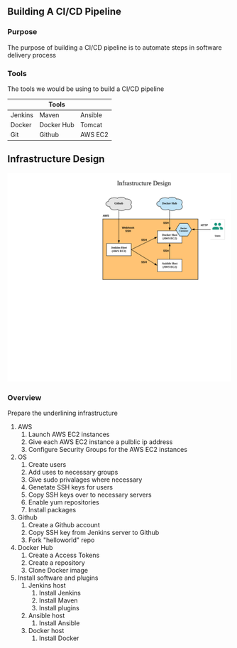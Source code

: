 ## Building A CI/CD Pipeline

### Purpose

The purpose of building a CI/CD pipeline is to automate steps in software delivery process

### Tools

The tools we would be using to build a CI/CD pipeline

|         |   **Tools**   |            |
|---------|---------------|------------|
| Jenkins |     Maven     |   Ansible  |
|  Docker |  Docker Hub   |   Tomcat   |
|   Git   |    Github     |   AWS EC2  |


## Infrastructure Design
![Infrastructure Design](https://github.com/hadriane/cicd_pipeline_java/blob/master/images/CICD-Infrastructure_Design.png)

### Overview

Prepare the underlining infrastructure

1. AWS
    1. Launch AWS EC2 instances
    2. Give each AWS EC2 instance a pulblic ip address
    2. Configure Security Groups for the AWS EC2 instances
2. OS
    1. Create users
    2. Add uses to necessary groups
    3. Give sudo privalages where necessary
    4. Genetate SSH keys for users
    5. Copy SSH keys over to necessary servers
    6. Enable yum repositories
    7. Install packages
3. Github
    1. Create a Github account
    2. Copy SSH key from Jenkins server to Github
    2. Fork "helloworld" repo
4. Docker Hub
    1. Create a Access Tokens
    2. Create a repository
    3. Clone Docker image
5. Install software and plugins
    1. Jenkins host
        1. Install Jenkins
        2. Install Maven
        3. Install plugins
    2. Ansible host
        1. Install Ansible
    3. Docker host
        1. Install Docker
 
